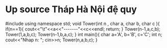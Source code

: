 # Up source Tháp Hà Nội đệ quy 

#include<iostream>
using namespace std;
void Tower(int n , char a, char b, char c ){
	if(n==1){
		cout<<"\t"<<a<<"-------"<<c<<endl;
		return;
	}
	Tower(n-1,a,c,b);
	Tower(1,a,b,c);
	Tower(n-1,b,a,c);
	}
int main(){
	char a='A', b='B', c='C';
	int n;
	cout<<"Nhap n: ";
	cin>>n;
	Tower(n,a,b,c);
}
